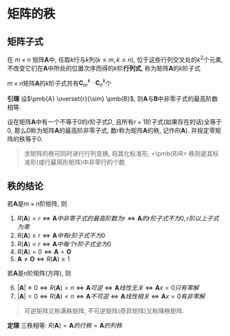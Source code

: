 # 矩阵的秩

## 矩阵子式

在 $m\times n$ 矩阵$\pmb{A}$中, 任取$k$行与$k$列$(k\leqslant m,k\leqslant n)$,
位于这些行列交叉处的$k^2$个元素,
不改变它们在$\pmb{A}$中所处的位置次序而得的$k$阶**行列式**,
称为矩阵$\pmb{A}$的$k$阶子式

$m\times n$矩阵$\pmb{A}$的$k$阶子式共有$\pmb{C}_m^k\cdot \pmb{C}_n^k$个

**引理**
设$\pmb{A} \overset{r}{\sim} \pmb{B}$, 则$\pmb{A}$与$\pmb{B}$中非零子式的最高阶数相等.

设在矩阵$\pmb{A}$中有一个不等于0的$r$阶子式$D$,
且所有$r+1$阶子式(如果存在的话)全等于0,
那么$D$称为矩阵$\pmb{A}$的最高阶非零子式, 数$r$称为矩阵$\pmb{A}$的秩,
记作$R(\boldsymbol{\pmb{A}})$.
并规定零矩阵的秩等于0.

> 求矩阵的秩可同时进行行列变换, 将其化标准形, <\pmb{B}R>
> 秩则是其标准形(或行最简形矩阵)中非零行的个数.

## 秩的结论

若$\pmb{A}$是$m \times n$阶矩阵, 则

1. $R(\pmb{A})=r \iff \pmb{A}中非零子式的最高阶数为r \iff \pmb{A}的r阶子式不为0, r阶以上子式为零$
2. $R(\pmb{A})\geqslant r \iff \pmb{A}中有r阶子式不为0$
3. $R(\pmb{A})< r \iff \pmb{A}中每个r阶子式全为0$
4. $R(\pmb{A})=0 \iff \pmb{A}=\pmb{O}$
5. $\pmb{A}\not=\pmb{O} \iff R(\pmb{A})\geqslant 1$

若$\pmb{A}$是n阶矩阵(方阵), 则

6. $|\pmb{A}|\not=0 \iff R(\pmb{A})=n\iff \pmb{A}可逆 \iff \pmb{A}线性无关\iff \pmb{A}x=0只有零解$
7. $|\pmb{A}|=0 \iff R(\pmb{A})< n\iff \pmb{A}不可逆 \iff \pmb{A}线性相关\iff \pmb{A}x=0有非零解$

> 可逆矩阵又称满秩矩阵,
> 不可逆矩阵(奇异矩阵)又称降秩矩阵.

**定理** 三秩相等: $R(\pmb{A})=\pmb{A}的行秩=\pmb{A}的列秩$
